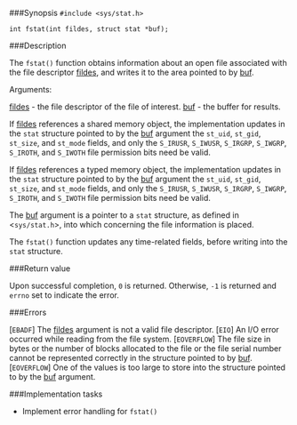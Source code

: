 ###Synopsis
`#include <sys/stat.h>`

`int fstat(int fildes, struct stat *buf);`

###Description

The `fstat()` function obtains information about an open file associated with the file descriptor <u>fildes</u>, and writes it to the area pointed to by <u>buf</u>.
   
Arguments:

<u>fildes</u> - the file descriptor of the file of interest.
<u>buf</u>  - the buffer for results.

If <u>fildes</u> references a shared memory object, the implementation updates in the `stat` structure pointed to by the <u>buf</u> argument the `st_uid`, `st_gid`, `st_size`, and `st_mode` fields, and only the `S_IRUSR`, `S_IWUSR`, `S_IRGRP`, `S_IWGRP`, `S_IROTH`, and `S_IWOTH` file permission bits need be valid. 

If <u>fildes</u> references a typed memory object, the implementation updates in the `stat` structure pointed to by the <u>buf</u> argument the `st_uid`, `st_gid`, `st_size`, and `st_mode` fields, and only the `S_IRUSR`, `S_IWUSR`, `S_IRGRP`, `S_IWGRP`, `S_IROTH`, and `S_IWOTH` file permission bits need be valid.

The <u>buf</u> argument is a pointer to a `stat` structure, as defined in <`sys/stat.h`>, into which concerning the file information is placed.

The `fstat()` function updates any time-related fields, before writing into the `stat` structure.

###Return value

Upon successful completion, `0` is returned. Otherwise, `-1` is returned and `errno` set to indicate the error.

###Errors

[`EBADF`] The <u>fildes</u> argument is not a valid file descriptor.
[`EIO`] An I/O error occurred while reading from the file system.
[`EOVERFLOW`] The file size in bytes or the number of blocks allocated to the file or the file serial number cannot be represented correctly in the structure pointed to by <u>buf</u>.
[`EOVERFLOW`] One of the values is too large to store into the structure pointed to by the <u>buf</u> argument.

###Implementation tasks
 
* Implement error handling for `fstat()`